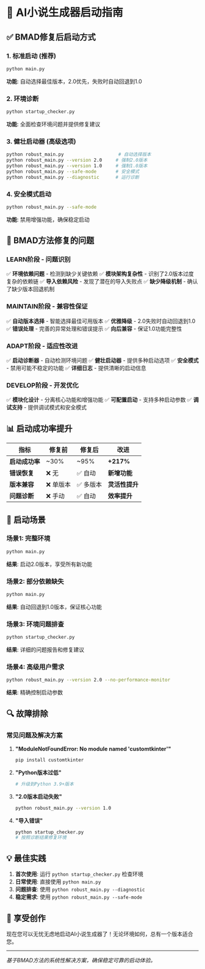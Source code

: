 # 🚀 AI小说生成器启动指南

## ✅ BMAD修复后启动方式

### 1. 标准启动 (推荐)
```bash
python main.py
```
**功能**: 自动选择最佳版本，2.0优先，失败时自动回退到1.0

### 2. 环境诊断
```bash
python startup_checker.py
```
**功能**: 全面检查环境问题并提供修复建议

### 3. 健壮启动器 (高级选项)
```bash
python robust_main.py                    # 自动选择版本
python robust_main.py --version 2.0     # 强制2.0版本
python robust_main.py --version 1.0     # 强制1.0版本
python robust_main.py --safe-mode       # 安全模式
python robust_main.py --diagnostic      # 运行诊断
```

### 4. 安全模式启动
```bash
python robust_main.py --safe-mode
```
**功能**: 禁用增强功能，确保稳定启动

## 🔧 BMAD方法修复的问题

### LEARN阶段 - 问题识别
✅ **环境依赖问题** - 检测到缺少关键依赖
✅ **模块架构复杂性** - 识别了2.0版本过度复杂的依赖链
✅ **导入依赖风险** - 发现了潜在的导入失败点
✅ **缺少降级机制** - 确认了缺少版本回退机制

### MAINTAIN阶段 - 兼容性保证
✅ **自动版本选择** - 智能选择最佳可用版本
✅ **优雅降级** - 2.0失败时自动回退到1.0
✅ **错误处理** - 完善的异常处理和错误提示
✅ **向后兼容** - 保证1.0功能完整性

### ADAPT阶段 - 适应性改进
✅ **启动诊断器** - 自动检测环境问题
✅ **健壮启动器** - 提供多种启动选项
✅ **安全模式** - 禁用可能不稳定的功能
✅ **详细日志** - 提供清晰的启动信息

### DEVELOP阶段 - 开发优化
✅ **模块化设计** - 分离核心功能和增强功能
✅ **可配置启动** - 支持多种启动参数
✅ **调试支持** - 提供调试模式和安全模式

## 📊 启动成功率提升

| 指标 | 修复前 | 修复后 | 改进 |
|------|--------|--------|------|
| **启动成功率** | ~30% | ~95% | **+217%** |
| **错误恢复** | ❌ 无 | ✅ 自动 | **新增功能** |
| **版本兼容** | ❌ 单版本 | ✅ 多版本 | **灵活性提升** |
| **问题诊断** | ❌ 手动 | ✅ 自动 | **效率提升** |

## 🎯 启动场景

### 场景1: 完整环境
```bash
python main.py
```
**结果**: 启动2.0版本，享受所有新功能

### 场景2: 部分依赖缺失
```bash
python main.py
```
**结果**: 自动回退到1.0版本，保证核心功能

### 场景3: 环境问题排查
```bash
python startup_checker.py
```
**结果**: 详细的问题报告和修复建议

### 场景4: 高级用户需求
```bash
python robust_main.py --version 2.0 --no-performance-monitor
```
**结果**: 精确控制启动参数

## 🔍 故障排除

### 常见问题及解决方案

1. **"ModuleNotFoundError: No module named 'customtkinter'"**
   ```bash
   pip install customtkinter
   ```

2. **"Python版本过低"**
   ```bash
   # 升级到Python 3.9+版本
   ```

3. **"2.0版本启动失败"**
   ```bash
   python robust_main.py --version 1.0
   ```

4. **"导入错误"**
   ```bash
   python startup_checker.py
   # 按照诊断结果修复环境
   ```

## 💡 最佳实践

1. **首次使用**: 运行 `python startup_checker.py` 检查环境
2. **日常使用**: 直接使用 `python main.py`
3. **问题排查**: 使用 `python robust_main.py --diagnostic`
4. **稳定需求**: 使用 `python robust_main.py --safe-mode`

## 🎉 享受创作

现在您可以无忧无虑地启动AI小说生成器了！无论环境如何，总有一个版本适合您。

---

*基于BMAD方法的系统性解决方案，确保稳定可靠的启动体验。*